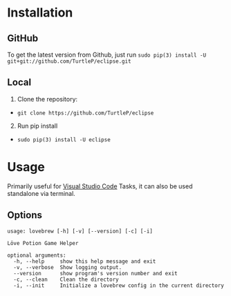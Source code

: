 # Installation

## GitHub
To get the latest version from Github, just run
`sudo pip(3) install -U git+git://github.com/TurtleP/eclipse.git`

## Local
1. Clone the repository:
  - `git clone https://github.com/TurtleP/eclipse`
2. Run pip install
  - `sudo pip(3) install -U eclipse`

# Usage

Primarily useful for [Visual Studio Code](https://code.visualstudio.com/) Tasks, it can also be used standalone via terminal.

## Options
```
usage: lovebrew [-h] [-v] [--version] [-c] [-i]

Löve Potion Game Helper

optional arguments:
  -h, --help     show this help message and exit
  -v, --verbose  Show logging output.
  --version      show program's version number and exit
  -c, --clean    Clean the directory
  -i, --init     Initialize a lovebrew config in the current directory
```
